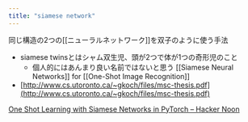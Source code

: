 ```yaml
---
title: "siamese network"
---
```


同じ構造の2つの[[ニューラルネットワーク]]を双子のように使う手法
- siamese twinsとはシャム双生児、頭が2つで体が1つの奇形児のこと
    - 個人的にはあんまり良い名前ではないと思う
[[Siamese Neural Networks]] for [[One-Shot Image Recognition]]
- [http://www.cs.utoronto.ca/~gkoch/files/msc-thesis.pdf](http://www.cs.utoronto.ca/~gkoch/files/msc-thesis.pdf)

[One Shot Learning with Siamese Networks in PyTorch – Hacker Noon](https://hackernoon.com/one-shot-learning-with-siamese-networks-in-pytorch-8ddaab10340e)
